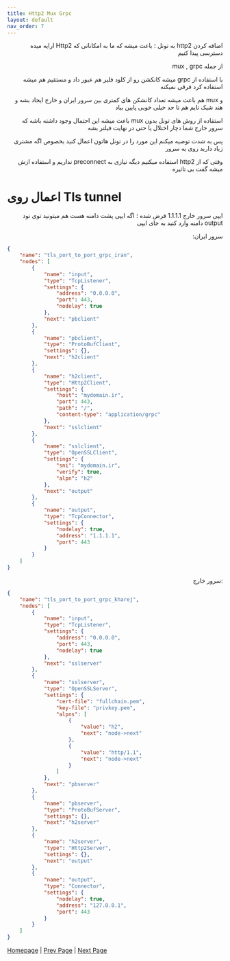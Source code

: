 ```yaml
---
title: Http2 Mux Grpc 
layout: default
nav_order: 7
---
```


<p dir="rtl">
اضافه کردن http2 به تونل ؛ باعث میشه که ما به امکاناتی که Http2 ارایه میده دسترسی پیدا کنیم
</p>

<p dir="rtl">
از جمله mux , grpc 
</p>

<p dir="rtl">
با استفاده از grpc میشه کانکشن رو از کلود فلیر هم عبور داد و مستقیم هم میشه استفاده کرد فرقی نمیکنه
</p>

<p dir="rtl">
و mux هم باعث میشه تعداد کانشکن های کمتری بین سرور ایران و خارج ایجاد بشه و هند شیک تایم هم تا حد خیلی خوبی پایین بیاد
</p>

<p dir="rtl">
استفاده از روش های تونل بدون mux باعث میشه این احتمال وجود داشته باشه که سرور خارج شما دچار اختلال یا حتی در نهایت فیلتر بشه
</p>

<p dir="rtl">
پس به شدت توصیه میکنم این مورد را در تونل هاتون اعمال کنید بخصوص اگه مشتری زیاد دارید روی یه سرور 
</p>

<p dir="rtl">
وقتی که از http2 استفاده میکنیم دیگه نیازی به preconnect نداریم و استفاده ازش میشه گفت بی تاثیره
</p>


# اعمال روی Tls tunnel

<p dir="rtl">
ایپی سرور خارج 1.1.1.1 فرض شده ؛ اگه ایپی پشت دامنه هست هم میتونید توی نود output دامنه وارد کنید به جای ایپی
</p>

<p dir="rtl">
سرور ایران:
</p>


```json
{
    "name": "tls_port_to_port_grpc_iran",
    "nodes": [
        {
            "name": "input",
            "type": "TcpListener",
            "settings": {
                "address": "0.0.0.0",
                "port": 443,
                "nodelay": true
            },
            "next": "pbclient"
        },
        {
            "name": "pbclient",
            "type": "ProtoBufClient",
            "settings": {},
            "next": "h2client"
        },
        {
            "name": "h2client",
            "type": "Http2Client",
            "settings": {
                "host": "mydomain.ir",
                "port": 443,
                "path": "/",
                "content-type": "application/grpc"
            },
            "next": "sslclient"
        },
        {
            "name": "sslclient",
            "type": "OpenSSLClient",
            "settings": {
                "sni": "mydomain.ir",
                "verify": true,
                "alpn": "h2"
            },
            "next": "output"
        },
        {
            "name": "output",
            "type": "TcpConnector",
            "settings": {
                "nodelay": true,
                "address": "1.1.1.1",
                "port": 443
            }
        }
    ]
}
```

<p dir="rtl">
:سرور خارج
</p>



```json
{
    "name": "tls_port_to_port_grpc_kharej",
    "nodes": [
        {
            "name": "input",
            "type": "TcpListener",
            "settings": {
                "address": "0.0.0.0",
                "port": 443,
                "nodelay": true
            },
            "next": "sslserver"
        },
        {
            "name": "sslserver",
            "type": "OpenSSLServer",
            "settings": {
                "cert-file": "fullchain.pem",
                "key-file": "privkey.pem",
                "alpns": [
                    {
                        "value": "h2",
                        "next": "node->next"
                    },
                    {
                        "value": "http/1.1",
                        "next": "node->next"
                    }
                ]
            },
            "next": "pbserver"
        },
        {
            "name": "pbserver",
            "type": "ProtoBufServer",
            "settings": {},
            "next": "h2server"
        },
        {
            "name": "h2server",
            "type": "Http2Server",
            "settings": {},
            "next": "output"
        },
        {
            "name": "output",
            "type": "Connector",
            "settings": {
                "nodelay": true,
                "address": "127.0.0.1",
                "port": 443
            }
        }
    ]
}
```

[Homepage](.) | [Prev Page](PreConnect) | [Next Page](Reverse-Tunnel)